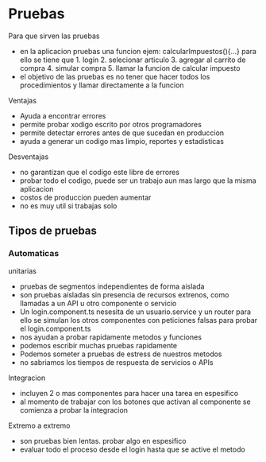 # Pruebas
Para que sirven las pruebas
- en la aplicacion pruebas una funcion ejem: calcularImpuestos(){...} para ello se tiene que 1. login 2. selecionar articulo 3. agregar al carrito de compra 4. simular compra 5. llamar la funcion de calcular impuesto
- el objetivo de las pruebas es no tener que hacer todos los procedimientos y llamar directamente a la funcion 

Ventajas 
- Ayuda a encontrar errores
- permite probar xodigo escrito por otros programadores 
- permite detectar errores antes de que sucedan en produccion 
- ayuda a generar un codigo mas limpio, reportes y estadisticas 

Desventajas 
- no garantizan que el codigo este libre de errores 
- probar todo el codigo, puede ser un trabajo aun mas largo que la misma aplicacion 
- costos de produccion pueden aumentar
- no es muy util si trabajas solo 

## Tipos de pruebas
### Automaticas 
unitarias
- pruebas de segmentos independientes de forma aislada
- son pruebas aisladas sin presencia de recursos extrenos, como llamadas a un API u otro componente o servicio 
- Un login.component.ts nesesita de un usuario.service y un router para ello se simulan los otros componentes con peticiones falsas para probar el login.component.ts
- nos ayudan a probar rapidamente metodos y funciones 
- podemos escribir muchas pruebas rapidamente 
- Podemos someter a pruebas de estress de nuestros metodos 
- no sabriamos los tiempos de respuesta de servicios o APIs


Integracion
- incluyen 2 o mas componentes para hacer una tarea en espesifico 
- al momento de trabajar con los botones que activan al componente se comienza a probar la integracion 

Extremo a extremo
- son pruebas bien lentas. probar algo en espesifico 
- evaluar todo el proceso desde el login hasta que se active el metodo 







